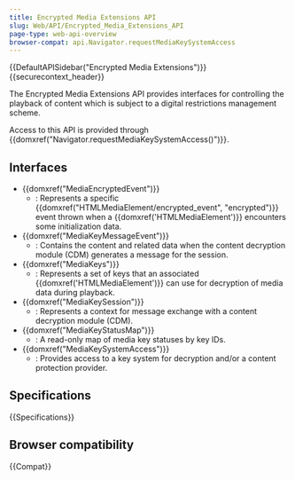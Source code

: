 ```yaml
---
title: Encrypted Media Extensions API
slug: Web/API/Encrypted_Media_Extensions_API
page-type: web-api-overview
browser-compat: api.Navigator.requestMediaKeySystemAccess
---
```


{{DefaultAPISidebar("Encrypted Media Extensions")}} {{securecontext_header}}

The Encrypted Media Extensions API provides interfaces for controlling the playback of content which is subject to a digital restrictions management scheme.

Access to this API is provided through {{domxref("Navigator.requestMediaKeySystemAccess()")}}.

## Interfaces

- {{domxref("MediaEncryptedEvent")}}
  - : Represents a specific {{domxref("HTMLMediaElement/encrypted_event", "encrypted")}} event thrown when a {{domxref('HTMLMediaElement')}} encounters some initialization data.
- {{domxref("MediaKeyMessageEvent")}}
  - : Contains the content and related data when the content decryption module (CDM) generates a message for the session.
- {{domxref("MediaKeys")}}
  - : Represents a set of keys that an associated {{domxref('HTMLMediaElement')}} can use for decryption of media data during playback.
- {{domxref("MediaKeySession")}}
  - : Represents a context for message exchange with a content decryption module (CDM).
- {{domxref("MediaKeyStatusMap")}}
  - : A read-only map of media key statuses by key IDs.
- {{domxref("MediaKeySystemAccess")}}
  - : Provides access to a key system for decryption and/or a content protection provider.

## Specifications

{{Specifications}}

## Browser compatibility

{{Compat}}
